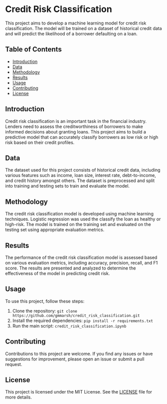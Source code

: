 # Credit Risk Classification

This project aims to develop a machine learning model for credit risk classification. The model will be trained on a dataset of historical credit data and will predict the likelihood of a borrower defaulting on a loan.

## Table of Contents
- [Introduction](#introduction)
- [Data](#data)
- [Methodology](#methodology)
- [Results](#results)
- [Usage](#usage)
- [Contributing](#contributing)
- [License](#license)

## Introduction
Credit risk classification is an important task in the financial industry. Lenders need to assess the creditworthiness of borrowers to make informed decisions about granting loans. This project aims to build a predictive model that can accurately classify borrowers as low risk or high risk based on their credit profiles.

## Data
The dataset used for this project consists of historical credit data, including various features such as income, loan size, interest rate, debt-to-income, and credit history amongst others. The dataset is preprocessed and split into training and testing sets to train and evaluate the model.

## Methodology
The credit risk classification model is developed using machine learning techniques. Logistic regression was used the classify the loan as healthy or high-risk. The model is trained on the training set and evaluated on the testing set using appropriate evaluation metrics.

## Results
The performance of the credit risk classification model is assessed based on various evaluation metrics, including accuracy, precision, recall, and F1 score. The results are presented and analyzed to determine the effectiveness of the model in predicting credit risk.

## Usage
To use this project, follow these steps:
1. Clone the repository: `git clone https://github.com/gmmarsh/credit_risk_classification.git`
2. Install the required dependencies: `pip install -r requirements.txt`
3. Run the main script: `credit_risk_classification.ipynb`

## Contributing
Contributions to this project are welcome. If you find any issues or have suggestions for improvement, please open an issue or submit a pull request.

## License
This project is licensed under the MIT License. See the [LICENSE](LICENSE) file for more details.